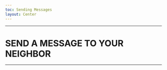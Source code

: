 ```yaml
---
toc: Sending Messages
layout: Center
---
```



--------------------------------------------------------------

# SEND A MESSAGE TO YOUR NEIGHBOR

--------------------------------------------------------------
